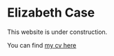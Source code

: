 # Elizabeth Case
This website is under construction.

You can find [my cv here](https://github.com/Elizabethcase/elizabethcase.github.io/blob/master/Case_CV_2020_July.pdf?raw=true)
